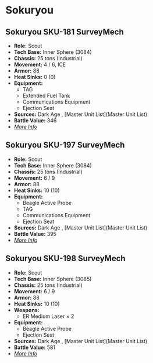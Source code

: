 # Sokuryou 

## Sokuryou SKU-181 SurveyMech 

- **Role:** Scout 
- **Tech Base:** Inner Sphere (3084) 
- **Chassis:** 25 tons (Industrial) 
- **Movement:** 4 / 6, ICE 
- **Armor:** 88 
- **Heat Sinks:** 0 (0) 
- **Equipment:** 
  - TAG 
  - Extended Fuel Tank 
  - Communications Equipment 
  - Ejection Seat 
- **Sources:** Dark Age , [Master Unit List](Master Unit List) 
- **Battle Value:** 346 
- [*More Info*](sokuryou/sokuryou_sku-181_surveymech.md) 

## Sokuryou SKU-197 SurveyMech 

- **Role:** Scout 
- **Tech Base:** Inner Sphere (3084) 
- **Chassis:** 25 tons (Industrial) 
- **Movement:** 6 / 9 
- **Armor:** 88 
- **Heat Sinks:** 10 (10) 
- **Equipment:** 
  - Beagle Active Probe 
  - TAG 
  - Communications Equipment 
  - Ejection Seat 
- **Sources:** Dark Age , [Master Unit List](Master Unit List) 
- **Battle Value:** 395 
- [*More Info*](sokuryou/sokuryou_sku-197_surveymech.md) 

## Sokuryou SKU-198 SurveyMech 

- **Role:** Scout 
- **Tech Base:** Inner Sphere (3085) 
- **Chassis:** 25 tons (Industrial) 
- **Movement:** 6 / 9 
- **Armor:** 88 
- **Heat Sinks:** 10 (10) 
- **Weapons:** 
  - ER Medium Laser × 2 
- **Equipment:** 
  - Beagle Active Probe 
  - Ejection Seat 
- **Sources:** Dark Age , [Master Unit List](Master Unit List) 
- **Battle Value:** 581 
- [*More Info*](sokuryou/sokuryou_sku-198_surveymech.md) 


